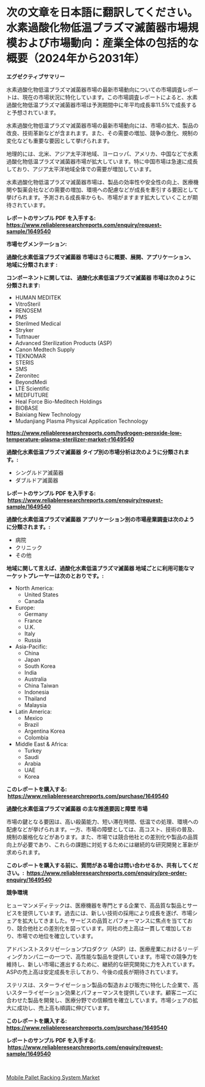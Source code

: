 <p><h1>次の文章を日本語に翻訳してください。水素過酸化物低温プラズマ滅菌器市場規模および市場動向：産業全体の包括的な概要（2024年から2031年）</h1></p><p><strong>エグゼクティブサマリー</strong></p>
<p><p>水素過酸化物低温プラズマ滅菌器市場の最新市場動向についての市場調査レポートは、現在の市場状況に特化しています。この市場調査レポートによると、水素過酸化物低温プラズマ滅菌器市場は予測期間中に年平均成長率11.5%で成長すると予想されています。</p><p>水素過酸化物低温プラズマ滅菌器市場の最新市場動向には、市場の拡大、製品の改良、技術革新などが含まれます。また、その需要の増加、競争の激化、規制の変化なども重要な要因として挙げられます。</p><p>地理的には、北米、アジア太平洋地域、ヨーロッパ、アメリカ、中国などで水素過酸化物低温プラズマ滅菌器市場が拡大しています。特に中国市場は急速に成長しており、アジア太平洋地域全体での需要が増加しています。</p><p>水素過酸化物低温プラズマ滅菌器市場は、製品の効率性や安全性の向上、医療機関や製薬会社などの需要の増加、環境への配慮などが成長を牽引する要因として挙げられます。予測される成長率からも、市場がますます拡大していくことが期待されています。</p></p>
<p><strong>レポートのサンプル PDF を入手する: <a href="https://www.reliableresearchreports.com/enquiry/request-sample/1649540">https://www.reliableresearchreports.com/enquiry/request-sample/1649540</a></strong></p>
<p><strong>市場セグメンテーション:</strong></p>
<p><strong> 過酸化水素低温プラズマ滅菌器 市場はさらに概要、展開、アプリケーション、地域に分類されます :</strong></p>
<p><strong>コンポーネントに関しては、 過酸化水素低温プラズマ滅菌器 市場は次のように分類されます: &nbsp;</strong></p>
<p><ul><li>HUMAN MEDITEK</li><li>VitroSteril</li><li>RENOSEM</li><li>PMS</li><li>Sterilmed Medical</li><li>Stryker</li><li>Tuttnauer</li><li>Advanced Sterilization Products (ASP)</li><li>Canon Medtech Supply</li><li>TEKNOMAR</li><li>STERIS</li><li>SMS</li><li>Zeronitec</li><li>BeyondMedi</li><li>LTE Scientific</li><li>MEDFUTURE</li><li>Heal Force Bio-Meditech Holdings</li><li>BIOBASE</li><li>Baixiang New Technology</li><li>Mudanjiang Plasma Physical Application Technology</li></ul></p>
<p><strong><a href="https://www.reliableresearchreports.com/hydrogen-peroxide-low-temperature-plasma-sterilizer-market-r1649540">https://www.reliableresearchreports.com/hydrogen-peroxide-low-temperature-plasma-sterilizer-market-r1649540</a></strong></p>
<p><strong> 過酸化水素低温プラズマ滅菌器 タイプ別の市場分析は次のように分類されます。:</strong></p>
<p><ul><li>シングルドア滅菌器</li><li>ダブルドア滅菌器</li></ul></p>
<p><strong>レポートのサンプル PDF を入手する: &nbsp;<a href="https://www.reliableresearchreports.com/enquiry/request-sample/1649540">https://www.reliableresearchreports.com/enquiry/request-sample/1649540</a></strong></p>
<p><strong> 過酸化水素低温プラズマ滅菌器 アプリケーション別の市場産業調査は次のように分類されます。:</strong></p>
<p><ul><li>病院</li><li>クリニック</li><li>その他</li></ul></p>
<p><strong>地域に関して言えば、過酸化水素低温プラズマ滅菌器 地域ごとに利用可能なマーケットプレーヤーは次のとおりです。:</strong></p>
<p><ul>
    <li>
        North America:
        <ul>
            <li>United States</li>
            <li>Canada</li>
        </ul>
    </li>
    <li>
        Europe:
        <ul>
            <li>Germany</li>
            <li>France</li>
            <li>U.K.</li>
            <li>Italy</li>
            <li>Russia</li>
        </ul>
    </li>
    <li>
        Asia-Pacific:
        <ul>
            <li>China</li>
            <li>Japan</li>
            <li>South Korea</li>
            <li>India</li>
            <li>Australia</li>
            <li>China Taiwan</li>
            <li>Indonesia</li>
            <li>Thailand</li>
            <li>Malaysia</li>
        </ul>
    </li>
    <li>
        Latin America:
        <ul>
            <li>Mexico</li>
            <li>Brazil</li>
            <li>Argentina Korea</li>
            <li>Colombia</li>
        </ul>
    </li>
    <li>
        Middle East & Africa:
        <ul>
            <li>Turkey</li>
            <li>Saudi</li>
            <li>Arabia</li>
            <li>UAE</li>
            <li>Korea</li>
        </ul>
    </li>
    </ul></p>
<p><strong>このレポートを購入する: &nbsp;<a href="https://www.reliableresearchreports.com/purchase/1649540">https://www.reliableresearchreports.com/purchase/1649540</a></strong></p>
<p><strong>過酸化水素低温プラズマ滅菌器 の主な推進要因と障壁 市場</strong></p>
<p><p>市場の鍵となる要因は、高い殺菌能力、短い滞在時間、低温での処理、環境への配慮などが挙げられます。一方、市場の障壁としては、高コスト、技術の普及、規制の厳格化などがあります。また、市場では競合他社との差別化や製品の品質向上が必要であり、これらの課題に対処するためには継続的な研究開発と革新が求められます。</p></p>
<p><strong>このレポートを購入する前に、質問がある場合は問い合わせるか、共有してください。:&nbsp; <a href="https://www.reliableresearchreports.com/enquiry/pre-order-enquiry/1649540">https://www.reliableresearchreports.com/enquiry/pre-order-enquiry/1649540</a></strong></p>
<p><strong>競争環境</strong></p>
<p><p>ヒューマンメディテックは、医療機器を専門とする企業で、高品質な製品とサービスを提供しています。過去には、新しい技術の採用により成長を遂げ、市場シェアを拡大してきました。サービスの品質とパフォーマンスに焦点を当てており、競合他社との差別化を図っています。同社の売上高は一貫して増加しており、市場での地位を確立しています。</p><p>アドバンストスタリゼーションプロダクツ（ASP）は、医療産業におけるリーディングカンパニーの一つで、高性能な製品を提供しています。市場での競争力を維持し、新しい市場に進出するために、継続的な研究開発に力を入れています。ASPの売上高は安定成長を示しており、今後の成長が期待されています。</p><p>ステリスは、スターライゼーション製品の製造および販売に特化した企業で、高いスターライゼーション効果とパフォーマンスを提供しています。顧客ニーズに合わせた製品を開発し、医療分野での信頼性を確立しています。市場シェアの拡大に成功し、売上高も順調に伸びています。</p></p>
<p><strong>このレポートを購入する: &nbsp; <a href="https://www.reliableresearchreports.com/purchase/1649540">https://www.reliableresearchreports.com/purchase/1649540</a></strong></p>
<p><strong>レポートのサンプル PDF を入手する: &nbsp;<a href="https://www.reliableresearchreports.com/enquiry/request-sample/1649540">https://www.reliableresearchreports.com/enquiry/request-sample/1649540</a></strong><strong></strong></p>
<p>&nbsp;</p>
<p><p><a href="https://github.com/Alonsoolds3wq1d81czn8rbol/Market-Research-Report-List-2/blob/main/mobile-pallet-racking-system-market.md">Mobile Pallet Racking System Market</a></p></p>